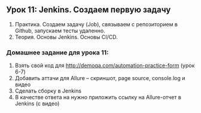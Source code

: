 ## Урок 11: Jenkins. Создаем первую задачу
1. Практика. Создаем задачу (Job), связываем с репозиторием в Github, запускаем тесты удаленно.
2. Теория. Основы Jenkins. Основы CI/CD.

### Домашнее задание для урока 11:
1. Взять свой код для http://demoqa.com/automation-practice-form (урок 6-7)
2. Добавить аттачи для Allure – скриншот, page source, console.log и видео
3. Cделать сборку в Jenkins
4. В качестве ответа на нужно приложить ссылку на Allure-отчет в Jenkins (с видео)
